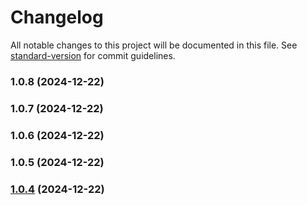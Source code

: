 # Changelog

All notable changes to this project will be documented in this file. See [standard-version](https://github.com/conventional-changelog/standard-version) for commit guidelines.

### 1.0.8 (2024-12-22)

### 1.0.7 (2024-12-22)

### 1.0.6 (2024-12-22)

### 1.0.5 (2024-12-22)

### [1.0.4](https://github.com/orlovcs/chronospan/compare/v1.0.3...v1.0.4) (2024-12-22)

